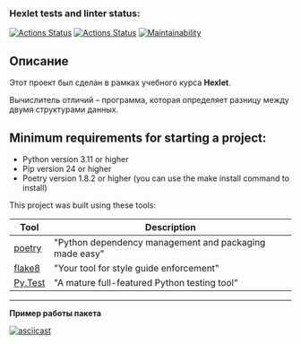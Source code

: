 ### Hexlet tests and linter status:
[![Actions Status](https://github.com/qffo/python-project-50/actions/workflows/hexlet-check.yml/badge.svg)](https://github.com/qffo/python-project-50/actions)
[![Actions Status](https://github.com/qffo/python-project-50/actions/workflows/pyci.yml/badge.svg)](https://github.com/qffo/python-project-50/actions)
[![Maintainability](https://api.codeclimate.com/v1/badges/6707ce0526115f07360d/maintainability)](https://codeclimate.com/github/qffo/python-project-50/maintainability)

## Описание
Этот проект был сделан в рамках учебного курса __Hexlet__.

Вычислитель отличий – программа, которая определяет разницу между двумя структурами данных.

## Minimum requirements for starting a project:
- Python version 3.11 or higher
- Pip version 24 or higher
- Poetry version 1.8.2 or higher (you can use the make install command to install)

This project was built using these tools:

| Tool                                                           | Description                                             |
|----------------------------------------------------------------|---------------------------------------------------------|
| [poetry](https://python-poetry.org/)                           | "Python dependency management and packaging made easy"  |
| [flake8](https://flake8.pycqa.org/)                            | "Your tool for style guide enforcement"                 |
| [Py.Test](https://pytest.org)                                  | "A mature full-featured Python testing tool"            |
---

**Пример работы пакета**

[![asciicast](https://asciinema.org/a/YqvqfKV3xHhzSixr8CiqIhq0h.svg)](https://asciinema.org/a/YqvqfKV3xHhzSixr8CiqIhq0h)